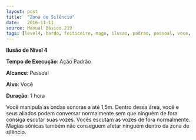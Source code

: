 ```yaml
---
layout: post
title:  "Zona de Silêncio"
date:   2016-11-11
source: Manual Básico.219
tags: [level4, bardo, feiticeiro, mago, ilusao, padrao, pessoal, voce, hora]
---
```


**Ilusão de Nível 4**

**Tempo de Execução**: Ação Padrão

**Alcance**: Pessoal

**Alvo**: Você

**Duração**: 1 hora

Você manipula as ondas sonoras a até 1,5m. Dentro dessa área, você e seus aliados podem conversar normalmente sem que ninguém de fora consiga escutar suas vozes. 
Vocês escutam as vozes de fora normalmente. Magias sônicas também não conseguem afetar ninguém dentro da zona de silêncio.
